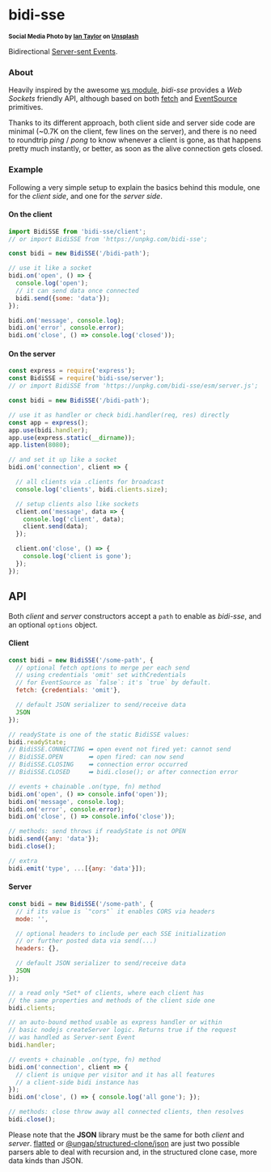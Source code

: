 # bidi-sse

<sup>**Social Media Photo by [Ian Taylor](https://unsplash.com/@carrier_lost) on [Unsplash](https://unsplash.com/)**</sup>


Bidirectional [Server-sent Events](https://developer.mozilla.org/en-US/docs/Web/API/Server-sent_events).


### About

Heavily inspired by the awesome [ws module](https://github.com/websockets/ws#readme), *bidi-sse* provides a *Web Sockets* friendly API, although based on both [fetch](https://developer.mozilla.org/en-US/docs/Web/API/Fetch_API) and [EventSource](https://developer.mozilla.org/en-US/docs/Web/API/EventSource) primitives.

Thanks to its different approach, both client side and server side code are minimal (~0.7K on the client, few lines on the server), and there is no need to roundtrip *ping* / *pong* to know whenever a client is gone, as that happens pretty much instantly, or better, as soon as the alive connection gets closed.


### Example

Following a very simple setup to explain the basics behind this module, one for the *client side*, and one for the *server side*.


#### On the client

```js
import BidiSSE from 'bidi-sse/client';
// or import BidiSSE from 'https://unpkg.com/bidi-sse';

const bidi = new BidiSSE('/bidi-path');

// use it like a socket
bidi.on('open', () => {
  console.log('open');
  // it can send data once connected
  bidi.send({some: 'data'});
});

bidi.on('message', console.log);
bidi.on('error', console.error);
bidi.on('close', () => console.log('closed'));
```

#### On the server

```js
const express = require('express');
const BidiSSE = require('bidi-sse/server');
// or import BidiSSE from 'https://unpkg.com/bidi-sse/esm/server.js';

const bidi = new BidiSSE('/bidi-path');

// use it as handler or check bidi.handler(req, res) directly
const app = express();
app.use(bidi.handler);
app.use(express.static(__dirname));
app.listen(8080);

// and set it up like a socket
bidi.on('connection', client => {

  // all clients via .clients for broadcast
  console.log('clients', bidi.clients.size);

  // setup clients also like sockets
  client.on('message', data => {
    console.log('client', data);
    client.send(data);
  });

  client.on('close', () => {
    console.log('client is gone');
  });
});
```

## API

Both *client* and *server* constructors accept a `path` to enable as *bidi-sse*, and an optional `options` object.

#### Client
```js
const bidi = new BidiSSE('/some-path', {
  // optional fetch options to merge per each send
  // using credentials 'omit' set withCredentials
  // for EventSource as `false`: it's `true` by default.
  fetch: {credentials: 'omit'},

  // default JSON serializer to send/receive data
  JSON
});

// readyState is one of the static BidiSSE values:
bidi.readyState;
// BidiSSE.CONNECTING ➡ open event not fired yet: cannot send
// BidiSSE.OPEN       ➡ open fired: can now send
// BidiSSE.CLOSING    ➡ connection error occurred
// BidiSSE.CLOSED     ➡ bidi.close(); or after connection error

// events + chainable .on(type, fn) method
bidi.on('open', () => console.info('open'));
bidi.on('message', console.log);
bidi.on('error', console.error);
bidi.on('close', () => console.info('close'));

// methods: send throws if readyState is not OPEN
bidi.send({any: 'data'});
bidi.close();

// extra
bidi.emit('type', ...[{any: 'data'}]);
```

#### Server
```js
const bidi = new BidiSSE('/some-path', {
  // if its value is `"cors"` it enables CORS via headers
  mode: '',

  // optional headers to include per each SSE initialization
  // or further posted data via send(...)
  headers: {},

  // default JSON serializer to send/receive data
  JSON
});

// a read only *Set* of clients, where each client has
// the same properties and methods of the client side one
bidi.clients;

// an auto-bound method usable as express handler or within
// basic nodejs createServer logic. Returns true if the request
// was handled as Server-sent Event
bidi.handler;

// events + chainable .on(type, fn) method
bidi.on('connection', client => {
  // client is unique per visitor and it has all features
  // a client-side bidi instance has
});
bidi.on('close', () => { console.log('all gone'); });

// methods: close throw away all connected clients, then resolves
bidi.close();
```

Please note that the **JSON** library must be the same for both *client* and *server*. [flatted](https://www.npmjs.com/package/flatted) or [@ungap/structured-clone/json](https://github.com/ungap/structured-clone#tojson) are just two possible parsers able to deal with recursion and, in the structured clone case, more data kinds than JSON.
